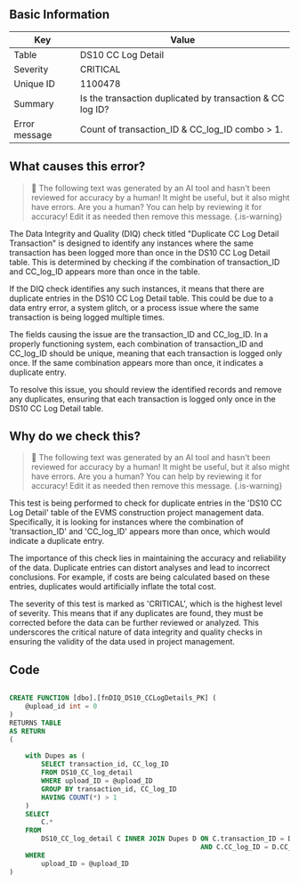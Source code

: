 ## Basic Information
| Key         | Value          |
|-------------|----------------|
| Table       | DS10 CC Log Detail |
| Severity    | CRITICAL |
| Unique ID   | 1100478   |
| Summary     | Is the transaction duplicated by transaction & CC log ID? |
| Error message | Count of transaction_ID & CC_log_ID combo > 1. |

## What causes this error?

> :robot: The following text was generated by an AI tool and hasn't been reviewed for accuracy by a human! It might be useful, but it also might have errors. Are you a human? You can help by reviewing it for accuracy! Edit it as needed then remove this message.
{.is-warning}

The Data Integrity and Quality (DIQ) check titled "Duplicate CC Log Detail Transaction" is designed to identify any instances where the same transaction has been logged more than once in the DS10 CC Log Detail table. This is determined by checking if the combination of transaction_ID and CC_log_ID appears more than once in the table.

If the DIQ check identifies any such instances, it means that there are duplicate entries in the DS10 CC Log Detail table. This could be due to a data entry error, a system glitch, or a process issue where the same transaction is being logged multiple times.

The fields causing the issue are the transaction_ID and CC_log_ID. In a properly functioning system, each combination of transaction_ID and CC_log_ID should be unique, meaning that each transaction is logged only once. If the same combination appears more than once, it indicates a duplicate entry.

To resolve this issue, you should review the identified records and remove any duplicates, ensuring that each transaction is logged only once in the DS10 CC Log Detail table.
## Why do we check this?

> :robot: The following text was generated by an AI tool and hasn't been reviewed for accuracy by a human! It might be useful, but it also might have errors. Are you a human? You can help by reviewing it for accuracy! Edit it as needed then remove this message.
{.is-warning}

This test is being performed to check for duplicate entries in the 'DS10 CC Log Detail' table of the EVMS construction project management data. Specifically, it is looking for instances where the combination of 'transaction_ID' and 'CC_log_ID' appears more than once, which would indicate a duplicate entry.

The importance of this check lies in maintaining the accuracy and reliability of the data. Duplicate entries can distort analyses and lead to incorrect conclusions. For example, if costs are being calculated based on these entries, duplicates would artificially inflate the total cost.

The severity of this test is marked as 'CRITICAL', which is the highest level of severity. This means that if any duplicates are found, they must be corrected before the data can be further reviewed or analyzed. This underscores the critical nature of data integrity and quality checks in ensuring the validity of the data used in project management.
## Code

```sql

CREATE FUNCTION [dbo].[fnDIQ_DS10_CCLogDetails_PK] (
	@upload_id int = 0
)
RETURNS TABLE
AS RETURN
(
	
	with Dupes as (
		SELECT transaction_id, CC_log_ID
		FROM DS10_CC_log_detail
		WHERE upload_ID = @upload_ID
		GROUP BY transaction_id, CC_log_ID
		HAVING COUNT(*) > 1
	)
	SELECT 
		C.*
	FROM 
		DS10_CC_log_detail C INNER JOIN Dupes D ON C.transaction_ID = D.transaction_ID
												AND C.CC_log_ID = D.CC_log_ID
	WHERE 
		upload_ID = @upload_ID
)
```
